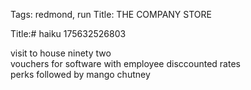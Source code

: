 Tags: redmond, run
Title: THE COMPANY STORE
  
Title:# haiku 175632526803
  
visit to house ninety two  
vouchers for software with employee disccounted rates  
perks followed by mango chutney  
